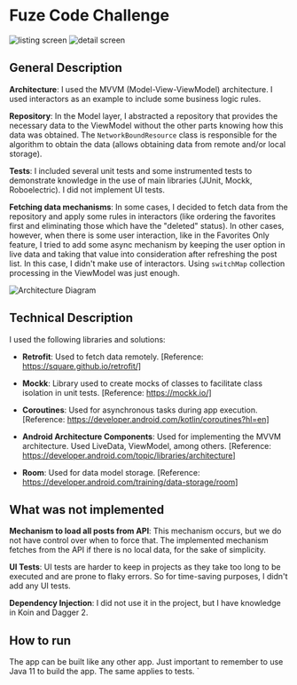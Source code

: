 # Fuze Code Challenge

![listing screen](https://user-images.githubusercontent.com/5789073/236656762-68a9e5f3-2691-45d5-8639-092a395e4ca5.png) ![detail screen](https://user-images.githubusercontent.com/5789073/236656800-9bc878df-0829-4659-966c-ac2bbb8aba9b.png)
## General Description

**Architecture**: I used the MVVM (Model-View-ViewModel) architecture. I used interactors as an example to include some business logic rules.

**Repository**: In the Model layer, I abstracted a repository that provides the necessary data to the ViewModel without the other parts knowing how this data was obtained. The `NetworkBoundResource` class is responsible for the algorithm to obtain the data (allows obtaining data from remote and/or local storage).

**Tests**: I included several unit tests and some instrumented tests to demonstrate knowledge in the use of main libraries (JUnit, Mockk, Roboelectric). I did not implement UI tests.

**Fetching data mechanisms**: In some cases, I decided to fetch data from the repository and apply some rules in interactors (like ordering the favorites first and eliminating those which have the "deleted" status).
In other cases, however, when there is some user interaction,
like in the Favorites Only feature, I tried to add some async mechanism by keeping the user option in live data and taking that value into consideration after refreshing the post list. In this case, I didn't make use of interactors. Using `switchMap` collection processing in the ViewModel was just enough.

![Architecture Diagram](captures/android_arch.png)

## Technical Description

I used the following libraries and solutions:

- **Retrofit**: Used to fetch data remotely. [Reference: https://square.github.io/retrofit/]

- **Mockk**: Library used to create mocks of classes to facilitate class isolation in unit tests. [Reference: https://mockk.io/]

- **Coroutines**: Used for asynchronous tasks during app execution. [Reference: https://developer.android.com/kotlin/coroutines?hl=en]

- **Android Architecture Components**: Used for implementing the MVVM architecture. Used LiveData, ViewModel, among others. [Reference: https://developer.android.com/topic/libraries/architecture]

- **Room**: Used for data model storage. [Reference: https://developer.android.com/training/data-storage/room]

## What was not implemented

**Mechanism to load all posts from API**: This mechanism occurs, but we do not have control over when to force that. The implemented mechanism fetches from the API if there is no local data, for the sake of simplicity.

**UI Tests**: UI tests are harder to keep in projects as they take too long to be executed and are prone to flaky errors. So for time-saving purposes, I didn't add any UI tests.

**Dependency Injection**: I did not use it in the project, but I have knowledge in Koin and Dagger 2.

## How to run

The app can be built like any other app. Just important to remember to use Java 11 to build the app.
The same applies to tests.
`
